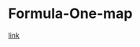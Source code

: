 # Formula-One-map
[link](https://overpass-ultra.us/#map&query=url:https://raw.githubusercontent.com/LordGarySugar/Formula-One-map/refs/heads/main/Formula-One-map.ultra?token=GHSAT0AAAAAADHC5JWACOFU7OE4E3QE4T5M2GZZYSQ)
